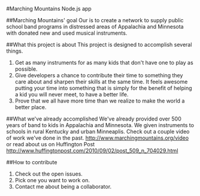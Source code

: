 #Marching Mountains Node.js app

##Marching Mountains' goal 
Our is to create a network to supply public school band programs in distressed areas of Appalachia and Minnesota with donated new and used musical instruments.

##What this project is about
This project is designed to accomplish several things.
  1. Get as many instruments for as many kids that don't have one to play as possible.
  2. Give developers a chance to contribute their time to something they care about and sharpen their skills at the same time. It feels awesome putting your time into something that is simply for the benefit of helping a kid you will never meet, to have a better life.
  3. Prove that we all have more time than we realize to make the world a better place.

##What we've already accomplished
We've already provided over 500 years of band to kids in Appalachia and Minnesota. We given instruments to schools in rural Kentucky and urban Minneaplis. Check out a couple video of work we've done in the past. http://www.marchingmountains.org/video or read about us on Huffington Post http://www.huffingtonpost.com/2010/09/02/post_509_n_704029.html

##How to contribute
  1. Check out the open issues.
  2. Pick one you want to work on.
  3. Contact me about being a collaborator.